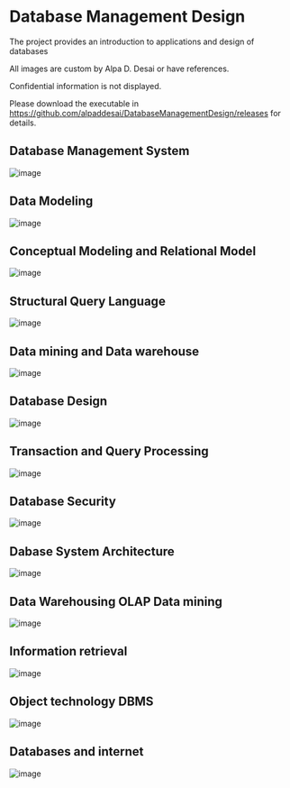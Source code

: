 # Database Management Design


The project provides an introduction to applications and design of databases

All images are custom by Alpa D. Desai or have references.

Confidential information is not displayed.

Please download the executable in https://github.com/alpaddesai/DatabaseManagementDesign/releases for details.

## Database Management System
![image](MainWindow.png)

## Data Modeling
![image](DataModeling.png)

## Conceptual Modeling and Relational Model
![image](RelationalModel.png)

## Structural Query Language
![image](PL_SQL.png)

## Data mining and Data warehouse
![image](DataMiningDataWarehouse.png)

## Database Design
![image](DatabaseDesign.png)

## Transaction and Query Processing
![image](TransactionQueryProcessing.png)

## Database Security
![image](DatabaseSecurity.png)

## Dabase System Architecture
![image](DatabaseSystemArchitecture.png)

## Data Warehousing OLAP Data mining
![image]()

## Information retrieval
![image](InformationRetrieval.png)

## Object technology DBMS
![image](ObjectOrientedObjectRelationalDBMS.png)

## Databases and internet
![image](DatabaseInternet.png)
